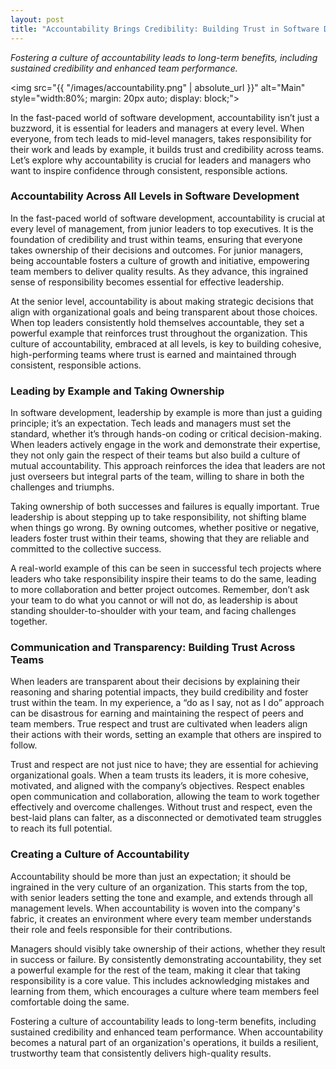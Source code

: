 ```yaml
---
layout: post  
title: "Accountability Brings Credibility: Building Trust in Software Development Teams"
---
```

_Fostering a culture of accountability leads to long-term benefits, including sustained credibility and enhanced team performance._

<img src="{{ "/images/accountability.png" | absolute_url }}" alt="Main" style="width:80%; margin: 20px auto; display: block;">

In the fast-paced world of software development, accountability isn’t just a buzzword, it is essential for leaders and managers at every level. When everyone, from tech leads to mid-level managers, takes responsibility for their work and leads by example, it builds trust and credibility across teams. Let’s explore why accountability is crucial for leaders and managers who want to inspire confidence through consistent, responsible actions.

### Accountability Across All Levels in Software Development
In the fast-paced world of software development, accountability is crucial at every level of management, from junior leaders to top executives. It is the foundation of credibility and trust within teams, ensuring that everyone takes ownership of their decisions and outcomes. For junior managers, being accountable fosters a culture of growth and initiative, empowering team members to deliver quality results. As they advance, this ingrained sense of responsibility becomes essential for effective leadership.

At the senior level, accountability is about making strategic decisions that align with organizational goals and being transparent about those choices. When top leaders consistently hold themselves accountable, they set a powerful example that reinforces trust throughout the organization. This culture of accountability, embraced at all levels, is key to building cohesive, high-performing teams where trust is earned and maintained through consistent, responsible actions.

### Leading by Example and Taking Ownership
In software development, leadership by example is more than just a guiding principle; it’s an expectation. Tech leads and managers must set the standard, whether it’s through hands-on coding or critical decision-making. When leaders actively engage in the work and demonstrate their expertise, they not only gain the respect of their teams but also build a culture of mutual accountability. This approach reinforces the idea that leaders are not just overseers but integral parts of the team, willing to share in both the challenges and triumphs.

Taking ownership of both successes and failures is equally important. True leadership is about stepping up to take responsibility, not shifting blame when things go wrong. By owning outcomes, whether positive or negative, leaders foster trust within their teams, showing that they are reliable and committed to the collective success.

A real-world example of this can be seen in successful tech projects where leaders who take responsibility inspire their teams to do the same, leading to more collaboration and better project outcomes. Remember, don’t ask your team to do what you cannot or will not do, as leadership is about standing shoulder-to-shoulder with your team, and facing challenges together.

### Communication and Transparency: Building Trust Across Teams
When leaders are transparent about their decisions by explaining their reasoning and sharing potential impacts, they build credibility and foster trust within the team. In my experience, a “do as I say, not as I do” approach can be disastrous for earning and maintaining the respect of peers and team members. True respect and trust are cultivated when leaders align their actions with their words, setting an example that others are inspired to follow.

Trust and respect are not just nice to have; they are essential for achieving organizational goals. When a team trusts its leaders, it is more cohesive, motivated, and aligned with the company’s objectives. Respect enables open communication and collaboration, allowing the team to work together effectively and overcome challenges. Without trust and respect, even the best-laid plans can falter, as a disconnected or demotivated team struggles to reach its full potential.

### Creating a Culture of Accountability
Accountability should be more than just an expectation; it should be ingrained in the very culture of an organization. This starts from the top, with senior leaders setting the tone and example, and extends through all management levels. When accountability is woven into the company's fabric, it creates an environment where every team member understands their role and feels responsible for their contributions.

Managers should visibly take ownership of their actions, whether they result in success or failure. By consistently demonstrating accountability, they set a powerful example for the rest of the team, making it clear that taking responsibility is a core value. This includes acknowledging mistakes and learning from them, which encourages a culture where team members feel comfortable doing the same.

Fostering a culture of accountability leads to long-term benefits, including sustained credibility and enhanced team performance. When accountability becomes a natural part of an organization's operations, it builds a resilient, trustworthy team that consistently delivers high-quality results.
